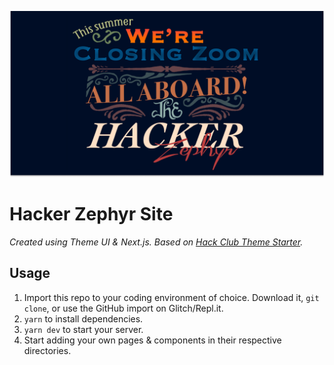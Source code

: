 ![](./public/meta.png)

# Hacker Zephyr Site

_Created using Theme UI & Next.js. Based on [Hack Club Theme Starter](https://github.com/hackclub/theme-starter)._

## Usage

1. Import this repo to your coding environment of choice. Download it, `git clone`, or use the GitHub import on Glitch/Repl.it.
2. `yarn` to install dependencies.
3. `yarn dev` to start your server.
4. Start adding your own pages & components in their respective directories.
